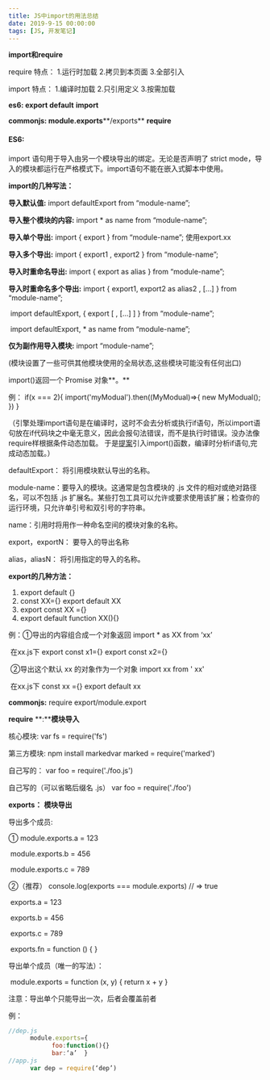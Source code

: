 ```yaml
---
title: JS中import的用法总结
date: 2019-9-15 00:00:00
tags: [JS, 开发笔记]
---
```


**import和require**

require    特点： 1.运行时加载  2.拷贝到本页面   3.全部引入

import     特点： 1.编译时加载  2.只引用定义     3.按需加载

 **es6:         export  default**             **import** 

**commonjs:     module.exports****/exports**      **require**  

 

#### **ES6:**

import 语句用于导入由另一个模块导出的绑定。无论是否声明了 strict mode，导入的模块都运行在严格模式下。import语句不能在嵌入式脚本中使用。

**import的几种写法：**

**导入默认值:**               import  defaultExport  from “module-name”;

**导入整个模块的内容:**   import * as name from “module-name”;

**导入单个导出:**             import { export } from “module-name”;    使用export.xx

**导入多个导出:**            import { export1 , export2 } from “module-name”; 

**导入时重命名导出:**     import { export as alias } from “module-name”;

**导入时重命名多个导出:** import { export1, export2 as alias2 , [...] } from “module-name”;

​                                        import defaultExport, { export [ , [...] ] } from “module-name”;

​                                        import defaultExport, * as name from “module-name”;

**仅为副作用导入模块:**   import “module-name”;

(模块设置了一些可供其他模块使用的全局状态,这些模块可能没有任何出口)

import()返回一个 Promise 对象**。**

例：  if(x === 2){ import('myModual').then((MyModual)=>{ new MyModual(); }) }

（引擎处理import语句是在编译时，这时不会去分析或执行if语句，所以import语句放在if代码块之中毫无意义，因此会报句法错误，而不是执行时错误。没办法像require样根据条件动态加载。 于是[提案](https://link.juejin.im?target=https://github.com/tc39/proposal-dynamic-import)引入import()函数，编译时分析if语句,完成动态加载。）

defaultExport： 将引用模块默认导出的名称。

module-name：要导入的模块。这通常是包含模块的 .js 文件的相对或绝对路径名，可以不包括 .js 扩展名。某些打包工具可以允许或要求使用该扩展；检查你的运行环境，只允许单引号和双引号的字符串。

name：引用时将用作一种命名空间的模块对象的名称。

export，exportN： 要导入的导出名称

alias，aliasN： 将引用指定的导入的名称。

 

**export的几种方法：**

1. export default {}
2. const XX={}       export default XX
3. export const XX ={}
4. export  default function XX(){}

 

例：①导出的内容组合成一个对象返回         import  * as  XX  from  ‘xx’         

​             在xx.js下                                             export  const  x1={}     export  const  x2={}

​      ②导出这个默认 xx 的对象作为一个对象      import xx from ' xx'

​               在xx.js下                                            const xx ={}   export default xx

 

  

 

 

**commonjs:**  require   export/module.export

**require** **:****模块导入**

核心模块:                            var fs = require('fs')         

第三方模块: npm install markedvar    marked = require('marked')       

自己写的：                                           var foo = require('./foo.js')

自己写的（可以省略后缀名 .js）       var foo = require('./foo')

 

**e****xports****：** **模块导出**

导出多个成员:

①          module.exports.a = 123

​              module.exports.b = 456

​              module.exports.c = 789

   

 ②（推荐）  console.log(exports === module.exports) // => true

​                  exports.a = 123

​                  exports.b = 456

​                   exports.c = 789

​                   exports.fn = function () { }

导出单个成员（唯一的写法）：

​           module.exports = function (x, y) {  return x + y  }

注意：导出单个只能导出一次，后者会覆盖前者

 

例：

```js
//dep.js
      module.exports={
            foo:function(){}
            bar:‘a’  }
//app.js
      var dep = require(‘dep’)
```

